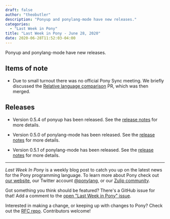 ```yaml
---
draft: false
author: "theobutler"
description: "Ponyup and ponylang-mode have new releases."
categories:
  - "Last Week in Pony"
title: "Last Week in Pony - June 28, 2020"
date: 2020-06-28T11:52:03-04:00
---
```


Ponyup and ponylang-mode have new releases.
<!--more-->

## Items of note

- Due to small turnout there was no official Pony Sync meeting. We briefly discussed the [Relative language comparison](https://github.com/ponylang/ponylang-website/pull/590) PR, which was then merged.

## Releases

- Version 0.5.4 of ponyup has been released. See the [release notes](https://github.com/ponylang/ponyup/releases/tag/0.5.4) for more details.

- Version 0.5.0 of ponylang-mode has been released. See the [release notes](https://github.com/ponylang/ponylang-mode/releases/tag/0.5.0) for more details.

- Version 0.5.1 of ponylang-mode has been released. See the [release notes](https://github.com/ponylang/ponylang-mode/releases/tag/0.5.1) for more details.

---

_Last Week In Pony_ is a weekly blog post to catch you up on the latest news for the Pony programming language. To learn more about Pony check out [our website](https://ponylang.io), our Twitter account [@ponylang](https://twitter.com/ponylang), or our [Zulip community](https://ponylang.zulipchat.com).

Got something you think should be featured? There's a GitHub issue for that! Add a comment to the [open "Last Week in Pony" issue](https://github.com/ponylang/ponylang.github.io/issues?q=is%3Aissue+is%3Aopen+label%3Alast-week-in-pony).

Interested in making a change, or keeping up with changes to Pony? Check out the [RFC repo](https://github.com/ponylang/rfcs). Contributors welcome!
